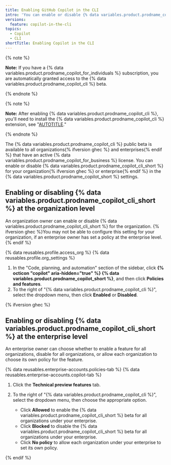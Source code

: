 ```yaml
---
title: Enabling GitHub Copilot in the CLI
intro: 'You can enable or disable {% data variables.product.prodname_copilot_cli %} for your organization{% ifversion ghec %} or enterprise{% endif %}.'
versions:
  feature: copilot-in-the-cli
topics:
  - Copilot
  - CLI
shortTitle: Enabling Copilot in the CLI
---
```


{% note %}

**Note:**  If you have a {% data variables.product.prodname_copilot_for_individuals %} subscription, you are automatically granted access to the {% data variables.product.prodname_copilot_cli %} beta.

{% endnote %}

{% note %}

**Note:**  After enabling {% data variables.product.prodname_copilot_cli %}, you'll need to install the {% data variables.product.prodname_copilot_cli %} extension, see "[AUTOTITLE](/copilot/github-copilot-in-the-cli/using-github-copilot-in-the-cli)."

{% endnote %}

The {% data variables.product.prodname_copilot_cli %} public beta is available to all organizations{% ifversion ghec %} and enterprises{% endif %} that have an active {% data variables.product.prodname_copilot_for_business %} license. You can enable or disable {% data variables.product.prodname_copilot_cli_short %} for your organization{% ifversion ghec %} or enterprise{% endif %} in the {% data variables.product.prodname_copilot_short %} settings.

## Enabling or disabling {% data variables.product.prodname_copilot_cli_short %} at the organization level

An organization owner can enable or disable {% data variables.product.prodname_copilot_cli_short %} for the organization. {% ifversion ghec %}You may not be able to configure this setting for your organization, if an enterprise owner has set a policy at the enterprise level.{% endif %}

{% data reusables.profile.access_org %}
{% data reusables.profile.org_settings %}
1. In the "Code, planning, and automation" section of the sidebar, click **{% octicon "copilot" aria-hidden="true" %} {% data variables.product.prodname_copilot_short %}**, and then click **Policies and features**.
1. To the right of "{% data variables.product.prodname_copilot_cli %}", select the dropdown menu, then click **Enabled** or **Disabled**.

{% ifversion ghec %}

## Enabling or disabling {% data variables.product.prodname_copilot_cli_short %} at the enterprise level

An enterprise owner can choose whether to enable a feature for all organizations, disable for all organizations, or allow each organization to choose its own policy for the feature.

{% data reusables.enterprise-accounts.policies-tab %}
{% data reusables.enterprise-accounts.copilot-tab %}
1. Click the **Technical preview features** tab.
1. To the right of "{% data variables.product.prodname_copilot_cli %}", select the dropdown menu, then choose the appropriate option.

    - Click **Allowed** to enable the {% data variables.product.prodname_copilot_cli_short %} beta for all organizations under your enterprise.
    - Click **Blocked** to disable the {% data variables.product.prodname_copilot_cli_short %} beta for all organizations under your enterprise.
    - Click **No policy** to allow each organization under your enterprise to set its own policy.

{% endif %}

